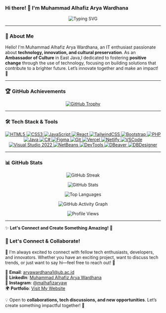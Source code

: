 ### Hi there! 👋 I'm Muhammad Alhafiz Arya Wardhana



<p align="center">
  <img src="https://readme-typing-svg.herokuapp.com?font=Fira+Code&duration=3000&pause=500&color=42A5F5&center=true&vCenter=true&width=600&lines=Tech+Enthusiast+%7C+Ambassador+of+Cultural+%7C+Web+Dev;Transforming+Vision+into+Scalable+Solutions;Front+End+Web+Developer" alt="Typing SVG" />
</p>

---

### 🚀 About Me
Hello! I'm Muhammad Alhafiz Arya Wardhana, an IT enthusiast passionate about **technology, innovation, and cultural preservation**. As an **Ambassador of Culture** in East Java,I dedicated to fostering **positive change** through the use of technology, focusing on building solutions that contribute to a brighter future. Let’s innovate together and make an impact! 🌱


---

### 🏆 GitHub Achievements  

<p align="center">
  <a href="https://github.com/ryo-ma/github-profile-trophy">
    <img src="https://github-profile-trophy.vercel.app/?username=aryawardhana15&theme=darkhub&margin-w=15&margin-h=15&no-bg=true&no-frame=true&column=8" alt="GitHub Trophy" />
  </a>
</p>

---


### 🛠️ Tech Stack & Tools


<p align="center">
  <!-- Frontend Technologies -->
  <a href="https://developer.mozilla.org/en-US/docs/Web/HTML" target="_blank">
    <img src="https://img.shields.io/badge/HTML5-E34F26?style=for-the-badge&logo=html5&logoColor=white" alt="HTML5" />
  </a>
  <a href="https://developer.mozilla.org/en-US/docs/Web/CSS" target="_blank">
    <img src="https://img.shields.io/badge/CSS3-1572B6?style=for-the-badge&logo=css3&logoColor=white" alt="CSS3" />
  </a>
  <a href="https://developer.mozilla.org/en-US/docs/Web/JavaScript" target="_blank">
    <img src="https://img.shields.io/badge/JavaScript-F7DF1E?style=for-the-badge&logo=javascript&logoColor=black" alt="JavaScript" />
  </a>
  <a href="https://reactjs.org/" target="_blank">
    <img src="https://img.shields.io/badge/React-20232A?style=for-the-badge&logo=react&logoColor=61DAFB" alt="React" />
  </a>
  <a href="https://tailwindcss.com/" target="_blank">
    <img src="https://img.shields.io/badge/Tailwind_CSS-38B2AC?style=for-the-badge&logo=tailwind-css&logoColor=white" alt="TailwindCSS" />
  </a>
  <a href="https://getbootstrap.com/" target="_blank">
    <img src="https://img.shields.io/badge/Bootstrap-563D7C?style=for-the-badge&logo=bootstrap&logoColor=white" alt="Bootstrap" />
  </a>

  <!-- Backend Technologies -->
  <a href="https://www.php.net/" target="_blank">
    <img src="https://img.shields.io/badge/PHP-777BB4?style=for-the-badge&logo=php&logoColor=white" alt="PHP" />
  </a>
  <a href="https://www.java.com/" target="_blank">
    <img src="https://img.shields.io/badge/Java-ED8B00?style=for-the-badge&logo=openjdk&logoColor=white" alt="Java" />
  </a>
  <a href="https://learn.microsoft.com/en-us/dotnet/csharp/" target="_blank">
    <img src="https://img.shields.io/badge/C%23-239120?style=for-the-badge&logo=c-sharp&logoColor=white" alt="C#" />
  </a>

  <!-- Tools & Platforms -->
  <a href="https://www.figma.com/" target="_blank">
    <img src="https://img.shields.io/badge/Figma-F24E1E?style=for-the-badge&logo=figma&logoColor=white" alt="Figma" />
  </a>
  <a href="https://git-scm.com/" target="_blank">
    <img src="https://img.shields.io/badge/Git-F05032?style=for-the-badge&logo=git&logoColor=white" alt="Git" />
  </a>
  <a href="https://vercel.com/" target="_blank">
    <img src="https://img.shields.io/badge/Vercel-000000?style=for-the-badge&logo=vercel&logoColor=white" alt="Vercel" />
  </a>
  <a href="https://www.netlify.com/" target="_blank">
    <img src="https://img.shields.io/badge/Netlify-00C7B7?style=for-the-badge&logo=netlify&logoColor=white" alt="Netlify" />
  </a>


  <!-- IDEs & Editors -->
  <a href="https://code.visualstudio.com/" target="_blank">
    <img src="https://img.shields.io/badge/VS_Code-0078D4?style=for-the-badge&logo=visual-studio-code&logoColor=white" alt="VSCode" />
  </a>
  <a href="https://visualstudio.microsoft.com/" target="_blank">
    <img src="https://img.shields.io/badge/Visual_Studio_2022-5C2D91?style=for-the-badge&logo=visualstudio&logoColor=white" alt="Visual Studio 2022" />
  </a>
  <a href="https://netbeans.apache.org/" target="_blank">
    <img src="https://img.shields.io/badge/NetBeans-1B6AC6?style=for-the-badge&logo=apachenetbeanside&logoColor=white" alt="NetBeans" />
  </a>

  <!-- Database & DevTools -->
  <a href="https://developer.chrome.com/docs/devtools/" target="_blank">
    <img src="https://img.shields.io/badge/DevTools-FF4154?style=for-the-badge&logo=google-chrome&logoColor=white" alt="DevTools" />
  </a>
  <a href="https://dbeaver.io/" target="_blank">
    <img src="https://img.shields.io/badge/DBeaver-372923?style=for-the-badge&logo=dbeaver&logoColor=white" alt="DBeaver" />
  </a>
  <a href="https://www.dbdesigner.net/" target="_blank">
    <img src="https://img.shields.io/badge/DBDesigner-4479A1?style=for-the-badge&logo=mysql&logoColor=white" alt="DBDesigner" />
  </a>
</p>

---


### 📊 GitHub Stats
<p align="center">
  <img src="https://github-readme-streak-stats.herokuapp.com/?user=aryawardhana15&theme=radical&fire=DD2727&ring=5C7CFA&currStreakNum=F7B733&sideNums=F7B733" alt="GitHub Streak" />
</p>

<p align="center">
  <img src="https://github-readme-stats.vercel.app/api?username=aryawardhana15&show_icons=true&count_private=true&include_all_commits=true&theme=radical&hide_border=true&rank_icon=github" alt="GitHub Stats" />
</p>

<p align="center">
  <img src="https://github-readme-stats.vercel.app/api/top-langs/?username=aryawardhana15&layout=compact&langs_count=10&theme=radical&hide_border=true" alt="Top Languages" />
</p>

<p align="center">
  <img src="https://github-profile-summary-cards.vercel.app/api/cards/profile-details?username=aryawardhana15&theme=radical" alt="GitHub Activity Graph" />
</p>

<p align="center">
  <img src="https://komarev.com/ghpvc/?username=aryawardhana15&label=Profile%20Views&color=blueviolet&style=flat-square" alt="Profile Views" />
</p>





---



✨ **Let's Connect and Create Something Amazing!** 🚀
### 📢 Let's Connect & Collaborate!  

💬 I'm always excited to connect with fellow tech enthusiasts, developers, and innovators. Whether you have an exciting project, want to discuss tech trends, or just want to say hi—feel free to reach out! 🚀  

📨 **Email**: [aryawardhana1@ub.ac.id](mailto:aryawardhana1@ub.ac.id)  
🔗 **LinkedIn**: [Muhammad Alhafiz Arya Wardhana](https://www.linkedin.com/in/muhammad-alhafiz-arya-wardhana/)  
📸 **Instagram**: [@malhafizaryaw](https://www.instagram.com/malhafizaryaw/)  
🌍 **Portfolio**: [Visit My Website](https://aryawardhana-snowy.vercel.app/)  

💡 Open to **collaborations, tech discussions, and new opportunities**. Let’s create something impactful together! 🌱  

